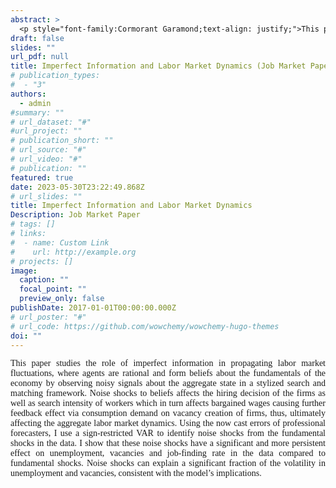 ```yaml
---
abstract: >
  <p style="font-family:Cormorant Garamond;text-align: justify;">This paper assess role of imperfect information for fluctuations in the U.S. labor market, and especially for the persistence in the recoveries from recessions. Utilizing a novel structural VAR model, I identify noise shocks - expectational errors stemming from imperfect information— as a significant factor that drive labor market fluctuations. Due to imperfect information, firms and workers cannot immediately distinguish whether an aggregate productivity shock is persistent, transitory or noise which affects their behavior and hence aggregate outcomes. Counterfactual analyses documents that without noise shocks, the labor market would recover 4-8 quarters sooner from the post 90s recessions. Introduction of imperfect information in a search and matching model contributes 28% more to the persistence of unemployment after recessions relative to the full information benchmark. Imperfect information further generates 30\% higher volatility in unemployment and vacancies, highlighting its importance in driving labor market dynamics. </p>
draft: false
slides: ""
url_pdf: null
title: Imperfect Information and Labor Market Dynamics (Job Market Paper)
# publication_types:
#  - "3"
authors:
  - admin
#summary: ""
# url_dataset: "#"
#url_project: ""
# publication_short: ""
# url_source: "#"
# url_video: "#"
# publication: ""
featured: true
date: 2023-05-30T23:22:49.868Z
# url_slides: ""
title: Imperfect Information and Labor Market Dynamics
Description: Job Market Paper
# tags: []
# links:
#  - name: Custom Link
#    url: http://example.org
# projects: []
image:
  caption: ""
  focal_point: ""
  preview_only: false
publishDate: 2017-01-01T00:00:00.000Z
# url_poster: "#"
# url_code: https://github.com/wowchemy/wowchemy-hugo-themes
doi: ""
---
```

  <p style="font-family:rose;text-align: justify;">This paper studies the role
  of imperfect information in propagating labor market fluctuations, where
  agents are rational and form beliefs about the fundamentals of the economy by
  observing noisy signals about the aggregate state in a stylized search and
  matching framework. Noise shocks to beliefs affects the hiring decision of the
  firms as well as search intensity of workers which in turn affects bargained
  wages causing further feedback effect via consumption demand on vacancy
  creation of firms, thus, ultimately affecting the aggregate labor market
  dynamics. Using the now cast errors of professional forecasters, I use a
  sign-restricted VAR to identify noise shocks from the fundamental shocks in
  the data. I show that these noise shocks have a significant and more
  persistent effect on unemployment, vacancies and job-finding rate in the data
  compared to fundamental shocks. Noise shocks can explain a significant
  fraction of the volatility in unemployment and vacancies, consistent with the
  model’s implications. </p>
